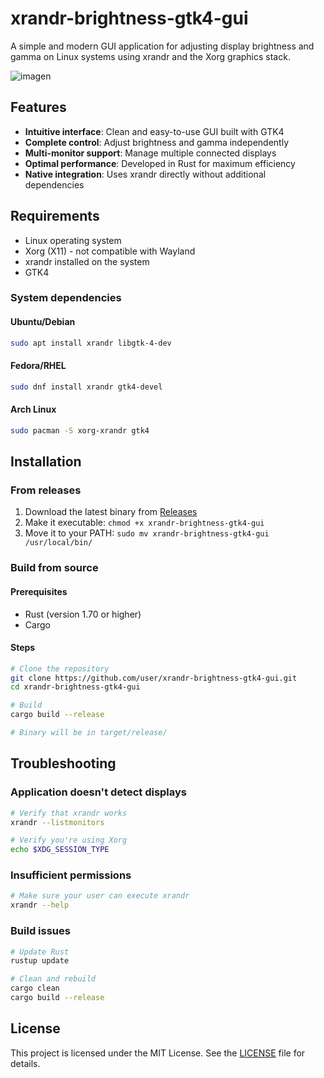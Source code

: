 # xrandr-brightness-gtk4-gui

A simple and modern GUI application for adjusting display brightness and gamma on Linux systems using xrandr and the Xorg graphics stack.

![imagen](https://github.com/user-attachments/assets/13cdec52-1370-48eb-aace-e70ffc26babf)

## Features

- **Intuitive interface**: Clean and easy-to-use GUI built with GTK4
- **Complete control**: Adjust brightness and gamma independently
- **Multi-monitor support**: Manage multiple connected displays
- **Optimal performance**: Developed in Rust for maximum efficiency
- **Native integration**: Uses xrandr directly without additional dependencies

## Requirements

- Linux operating system
- Xorg (X11) - not compatible with Wayland
- xrandr installed on the system
- GTK4

### System dependencies

#### Ubuntu/Debian
```bash
sudo apt install xrandr libgtk-4-dev
```

#### Fedora/RHEL
```bash
sudo dnf install xrandr gtk4-devel
```

#### Arch Linux
```bash
sudo pacman -S xorg-xrandr gtk4
```

## Installation

### From releases

1. Download the latest binary from [Releases](https://github.com/user/xrandr-brightness-gtk4-gui/releases)
2. Make it executable: `chmod +x xrandr-brightness-gtk4-gui`
3. Move it to your PATH: `sudo mv xrandr-brightness-gtk4-gui /usr/local/bin/`

### Build from source

#### Prerequisites
- Rust (version 1.70 or higher)
- Cargo

#### Steps
```bash
# Clone the repository
git clone https://github.com/user/xrandr-brightness-gtk4-gui.git
cd xrandr-brightness-gtk4-gui

# Build
cargo build --release

# Binary will be in target/release/
```

## Troubleshooting

### Application doesn't detect displays
```bash
# Verify that xrandr works
xrandr --listmonitors

# Verify you're using Xorg
echo $XDG_SESSION_TYPE
```

### Insufficient permissions
```bash
# Make sure your user can execute xrandr
xrandr --help
```

### Build issues
```bash
# Update Rust
rustup update

# Clean and rebuild
cargo clean
cargo build --release
```

## License

This project is licensed under the MIT License. See the [LICENSE](LICENSE) file for details.
